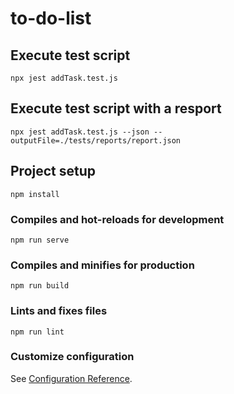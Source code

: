 # to-do-list

## Execute test script
```
npx jest addTask.test.js
```

## Execute test script with a resport 
```
npx jest addTask.test.js --json --outputFile=./tests/reports/report.json
```

## Project setup
```
npm install
```

### Compiles and hot-reloads for development
```
npm run serve
```

### Compiles and minifies for production
```
npm run build
```

### Lints and fixes files
```
npm run lint
```

### Customize configuration
See [Configuration Reference](https://cli.vuejs.org/config/).
